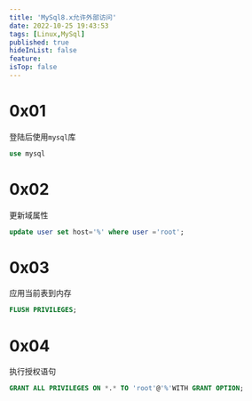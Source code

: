 ```yaml
---
title: 'MySql8.x允许外部访问'
date: 2022-10-25 19:43:53
tags: [Linux,MySql]
published: true
hideInList: false
feature: 
isTop: false
---
```

# 0x01

登陆后使用`mysql`库

```sql
use mysql
```

# 0x02

更新域属性

```sql
update user set host='%' where user ='root';
```

# 0x03

应用当前表到内存

```sql
FLUSH PRIVILEGES;
```

# 0x04

执行授权语句

```sql
GRANT ALL PRIVILEGES ON *.* TO 'root'@'%'WITH GRANT OPTION;
```
